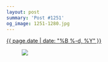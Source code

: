 ```yaml
---
layout: post
summary: 'Post #1251'
og_image: 1251-1280.jpg
---
```


<p>
 <time>
  <a href="/1251">
   {{ page.date | date: "%B %-d, %Y" }}
  </a>
 </time>
 <a href="/1251">
  <figure data-taken="12/26/2020">
   <img sizes="(min-width: 700px) 50vw, calc(100vw - 2rem)" src="{{ site.assets_url }}/1251-640.jpg" srcset="{{ site.assets_url }}/1251-320.jpg 320w, {{ site.assets_url }}/1251-640.jpg 640w, {{ site.assets_url }}/1251-960.jpg 960w, {{ site.assets_url }}/1251-1280.jpg 1280w"/>
  </figure>
 </a>
</p>
